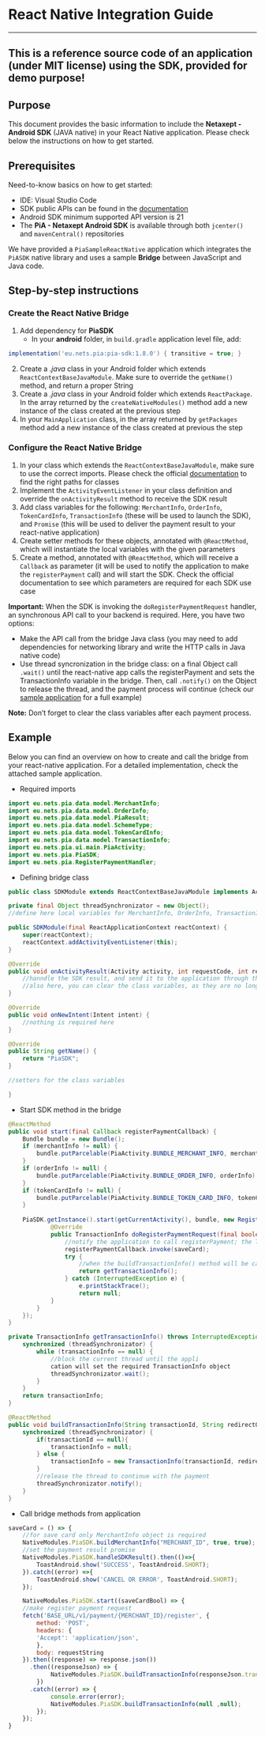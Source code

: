 ﻿# React Native Integration Guide
---
## This is a reference source code of an application (under MIT license) using the SDK, provided for demo purpose!

## Purpose
This document provides the basic information to include the **Netaxept - Android SDK** (JAVA native) in your React Native application. Please check below the instructions on how to get started.

## Prerequisites
Need-to-know basics on how to get started:
+ IDE: Visual Studio Code
+ SDK public APIs can be found in the [documentation](../documentation)
+ Android SDK minimum supported API version is 21
+ The **PiA - Netaxept Android SDK** is available through both `jcenter()` and `mavenCentral()` repositories

We have provided a `PiaSampleReactNative` application which integrates the `PiASDK` native library and uses a sample **Bridge** between JavaScript and Java code.

## Step-by-step instructions
### Create the React Native Bridge
1. Add dependency for **PiaSDK**
    + In your **android** folder, in `build.gradle` application level file, add:
```gradle
implementation('eu.nets.pia:pia-sdk:1.8.0') { transitive = true; }
```
2. Create a _.java_ class in your Android folder which extends `ReactContextBaseJavaModule`. Make sure to override the `getName()` method, and return a proper String
3. Create a _.java_ class in your Android folder which extends `ReactPackage`. In the array returned by the `createNativeModules()` method add a new instance of the class created at the previous step
4. In your `MainApplication` class, in the array returned by `getPackages` method add a new instance of the class created at previous the step

### Configure the React Native Bridge

1. In your class which extends the `ReactContextBaseJavaModule`, make sure to use the correct imports. Please check the official [documentation](../documentation) to find the right paths for classes
2. Implement the `ActivityEventListener` in your class definition and override the `onActivityResult` method to receive the SDK result
3. Add class variables for the following: `MerchantInfo`, `OrderInfo`, `TokenCardInfo`, `TransactionInfo` (these will be used to launch the SDK), and `Promise` (this will be used to deliver the payment result to your react-native application)
4. Create setter methods for these objects, annotated with `@ReactMethod`, which will instantiate the local variables with the given parameters
5. Create a method, annotated with `@ReactMethod`, which will receive a `Callback` as parameter (it will be used to notify the application to make the `registerPayment` call) and will start the SDK. Check the official documentation to see which parameters are required for each SDK use case

**Important:** When the SDK is invoking the `doRegisterPaymentRequest` handler, an synchronous API call to your backend is required. Here, you have two options:
+ Make the API call from the bridge Java class (you may need to add dependencies for networking library and write the HTTP calls in Java native code)
+ Use thread syncronization in the bridge class: on a final Object call `.wait()` until the react-native app calls the registerPayment and sets the TransactionInfo variable in the bridge. Then, call `.notify()` on the Object to release the thread, and the payment process will continue (check our [sample application](PiaSampleReactNative/) for a full example)

**Note:** Don’t forget to clear the class variables after each payment process.

## Example

Below you can find an overview on how to create and call the bridge from your react-native application. For a detailed implementation, check the attached sample application.

+ Required imports
```java
import eu.nets.pia.data.model.MerchantInfo;
import eu.nets.pia.data.model.OrderInfo;
import eu.nets.pia.data.model.PiaResult;
import eu.nets.pia.data.model.SchemeType;
import eu.nets.pia.data.model.TokenCardInfo;
import eu.nets.pia.data.model.TransactionInfo;
import eu.nets.pia.ui.main.PiaActivity;
import eu.nets.pia.PiaSDK;
import eu.nets.pia.RegisterPaymentHandler;
```

+ Defining bridge class

```java
public class SDKModule extends ReactContextBaseJavaModule implements ActivityEventListener{

private final Object threadSynchronizator = new Object();
//define here local variables for MerchantInfo, OrderInfo, TransactionInfo, Promise

public SDKModule(final ReactApplicationContext reactContext) {
    super(reactContext);
    reactContext.addActivityEventListener(this);
}

@Override
public void onActivityResult(Activity activity, int requestCode, int resultCode, Intent data) {
    //hanndle the SDK result, and send it to the application through the Promise variable
    //also here, you can clear the class variables, as they are no longer needed
}

@Override
public void onNewIntent(Intent intent) {
    //nothing is required here
}

@Override
public String getName() {
    return "PiaSDK";
}

//setters for the class variables

}
```
+ Start SDK method in the bridge

```java
@ReactMethod
public void start(final Callback registerPaymentCallback) {
    Bundle bundle = new Bundle();
    if (merchantInfo != null) {
        bundle.putParcelable(PiaActivity.BUNDLE_MERCHANT_INFO, merchantInfo);
    }
    if (orderInfo != null) {
        bundle.putParcelable(PiaActivity.BUNDLE_ORDER_INFO, orderInfo);
    }
    if (tokenCardInfo != null) {
        bundle.putParcelable(PiaActivity.BUNDLE_TOKEN_CARD_INFO, tokenCardInfo);
    }
    
    PiaSDK.getInstance().start(getCurrentActivity(), bundle, new RegisterPaymentHandler() {
            @Override
            public TransactionInfo doRegisterPaymentRequest(final boolean saveCard) {
                //notify the application to call registerPayment; the TransactionInfo will be set in the specific setter for this variable
                registerPaymentCallback.invoke(saveCard);
                try {
                    //when the buildTransactionInfo() method will be called, the thread will resume
                    return getTransactionInfo();
                } catch (InterruptedException e) {
                    e.printStackTrace();
                    return null;
            }
        }
    });
}

private TransactionInfo getTransactionInfo() throws InterruptedException {
    synchronized (threadSynchronizator) {
        while (transactionInfo == null) {
            //block the current thread until the appli
            cation will set the required TransactionInfo object
            threadSynchronizator.wait();
        }
    }
    return transactionInfo;
}

@ReactMethod
public void buildTransactionInfo(String transactionId, String redirectOK, String redirectCancel){
    synchronized (threadSynchronizator) {
        if(transactionId == null){
            transactionInfo = null;
        } else {
            transactionInfo = new TransactionInfo(transactionId, redirectOK);
        }
        //release the thread to continue with the payment
        threadSynchronizator.notify();
    }
}
```
+ Call bridge methods from application

```javascript
saveCard = () => {
    //for save card only MerchantInfo object is required
    NativeModules.PiaSDK.buildMerchantInfo("MERCHANT_ID", true, true);
    //set the payment result promise
    NativeModules.PiaSDK.handleSDKResult().then(()=>{
        ToastAndroid.show('SUCCESS', ToastAndroid.SHORT);
    }).catch((error) =>{
        ToastAndroid.show('CANCEL OR ERROR', ToastAndroid.SHORT);
    });

    NativeModules.PiaSDK.start((saveCardBool) => {
    //make register payment request
    fetch('BASE_URL/v1/payment/{MERCHANT_ID}/register', {
        method: 'POST',
        headers: {
        'Accept': 'application/json',
        },
        body: requestString
    }).then((response) => response.json())
      .then((responseJson) => {
            NativeModules.PiaSDK.buildTransactionInfo(responseJson.transactionId ,responseJson.redirectOK);
        })
      .catch((error) => {
            console.error(error);
            NativeModules.PiaSDK.buildTransactionInfo(null ,null);
        });
    });
}
```


